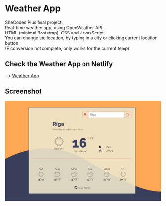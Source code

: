 # Weather App
SheCodes Plus final project.  
Real-time weather app, using OpenWeather API.  
HTML (minimal Bootstrap), CSS and JavasScript.  
You can change the location, by typing in a city or clicking current location button.  
(F conversion not complete, only works for the current temp)



## Check the Weather App on Netlify

--> [Weather App](https://timely-syrniki-4ea92f.netlify.app/)



## Screenshot

![Screenshot](weather_app_screenshot.jpg)
